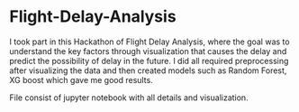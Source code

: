 # Flight-Delay-Analysis
I took part in this Hackathon of Flight Delay Analysis, where the goal was to understand the key factors through visualization that causes the delay and predict the possibility of delay in the future. I did all required preprocessing after visualizing the data and then created models such as Random Forest, XG boost which gave me good results.

File consist of jupyter notebook with all details and visualization.
